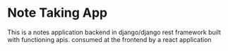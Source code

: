 # Note Taking App
This is a notes application backend in django/django rest framework built with functioning apis. consumed at the frontend by a react application 
